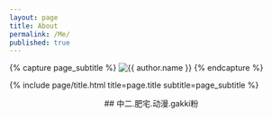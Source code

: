 ```yaml
---
layout: page
title: About
permalink: /Me/
published: true
---
```


<div class="page" markdown="1">

{% capture page_subtitle %}
<img
    class="me"
    alt="{{ author.name }}"
    src="{{ site.author.photo | relative_url }}"
    srcset="{{ site.author.photo2x | relative_url }} 2x"
/>
{% endcapture %}

{% include page/title.html title=page.title subtitle=page_subtitle %}

<center>## 中二.肥宅.动漫.gakki粉</center> 

</div>
